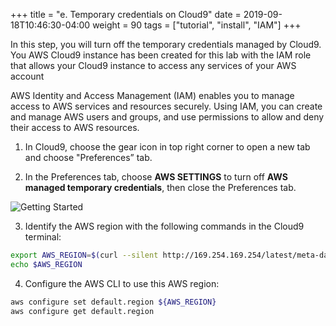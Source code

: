 +++
title = "e. Temporary credentials on Cloud9"
date = 2019-09-18T10:46:30-04:00
weight = 90
tags = ["tutorial", "install", "IAM"]
+++

In this step, you will turn off the temporary credentials managed by Cloud9.
You AWS Cloud9 instance has been created for this lab with the IAM role that allows your Cloud9 instance to access any services of your AWS account

AWS Identity and Access Management (IAM) enables you to manage access to AWS services and resources securely.
Using IAM, you can create and manage AWS users and groups, and use permissions to allow and deny their access to AWS resources.


1. In Cloud9, choose the gear icon in top right corner to open a new tab and choose "Preferences” tab.

2. In the Preferences tab, choose **AWS SETTINGS** to turn off **AWS managed temporary credentials**, then close the Preferences tab.

![Getting Started](/images/introductory-steps/cloud9-credentials.png)

3. Identify the AWS region with the following commands in the Cloud9 terminal:

```bash
export AWS_REGION=$(curl --silent http://169.254.169.254/latest/meta-data/placement/region)
echo $AWS_REGION
```

4. Configure the AWS CLI to use this AWS region:

```bash
aws configure set default.region ${AWS_REGION}
aws configure get default.region
```
